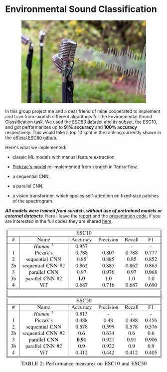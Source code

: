 # Environmental Sound Classification

<p align="center">
  <img src="images/image.png" alt="" width="400"/>
</p>

In this group project me and a dear friend of mine cooperated to implement and train from scratch different algorithms for the Environmental Sound Classification task. We used the [ESC50 dataset](https://github.com/karolpiczak/ESC-50) and its subset, the ESC10, and got performances up to **91% accuracy** and **100% accuracy** respectively. This would take a top 10 spot in the ranking currently shown in the [official ESC50 github](https://github.com/karolpiczak/ESC-50).

Here's what we implemented:

- classic ML models with manual feature extraction,

- [Pickzac's model](https://www.karolpiczak.com/papers/Piczak2015-ESC-ConvNet.pdf) re-implemented from scratch in Tensorflow,

- a sequential CNN,

- a parallel CNN,

- a vision transformer, which applies self-attention on fixed-size patches of the spectrogram.

***All models were trained from scratch, without use of pretrained models or external datasets***. Here I leave the [report](report.pdf) and the [presentation code](presentation.ipynb), if you are interested in the full codes they are shared [here](https://github.com/ivankrstev7/Environmental_Sound_Classification).


<p align="center">
  <img src="images/performances.png" alt="" width="500"/>
</p>
